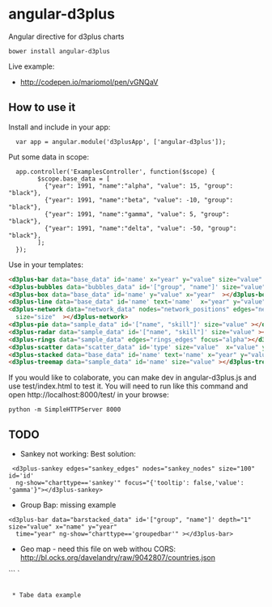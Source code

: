 # angular-d3plus

Angular directive for d3plus charts

`bower install angular-d3plus`

Live example:

* http://codepen.io/mariomol/pen/vGNQaV



## How to use it

Install and include in your app:

```
  var app = angular.module('d3plusApp', ['angular-d3plus']);
```

Put some data in scope:

```
  app.controller('ExamplesController', function($scope) {
        $scope.base_data = [
          {"year": 1991, "name":"alpha", "value": 15, "group": "black"},
          {"year": 1991, "name":"beta", "value": -10, "group": "black"},
          {"year": 1991, "name":"gamma", "value": 5, "group": "black"},
          {"year": 1991, "name":"delta", "value": -50, "group": "black"},
        ];
  });
```

Use in your templates:

```html
<d3plus-bar data="base_data" id='name' x="year" y="value" size="value" ></d3plus-bar>
<d3plus-bubbles data="bubbles_data" id='["group", "name"]' size="value" color="group"  depth="1" ></d3plus-bubbles>
<d3plus-box data="base_data" id='name' y="value" x="year"  ></d3plus-box>
<d3plus-line data="base_data" id='name' text='name'  x="year" y="value" ></d3plus-line>
<d3plus-network data="network_data" nodes="network_positions" edges="network_connections" id="name"
  size="size"  ></d3plus-network>
<d3plus-pie data="sample_data" id='["name", "skill"]' size="value" ></d3plus-pie>
<d3plus-radar data="sample_data" id='["name", "skill"]' size="value" ></d3plus-radar>
<d3plus-rings data="sample_data" edges="rings_edges" focus="alpha"></d3plus-rings> 
<d3plus-scatter data="scatter_data" id='type' size="value"  x="value" y="weight" ></d3plus-scatter>
<d3plus-stacked data="base_data" id='name' text='name' x="year" y="value" ></d3plus-stacked>
<d3plus-treemap data="sample_data" id='name' size="value" ></d3plus-treemap>
```

If you would like to colaborate, you can make dev in angular-d3plus.js and use test/index.html to test it. 
You will need to run like this command and open http://localhost:8000/test/ in your browse:

```
python -m SimpleHTTPServer 8000
```

## TODO



* Sankey not working: Best solution:

```
 <d3plus-sankey edges="sankey_edges" nodes="sankey_nodes" size="100"    id='id' 
  ng-show="charttype=='sankey'" focus="{'tooltip': false,'value': 'gamma'}"></d3plus-sankey>
```

* Group Bap: missing example

```
<d3plus-bar data="barstacked_data" id='["group", "name"]' depth="1" size="value" x="name" y="year"
  time="year" ng-show="charttype=='groupedbar'" ></d3plus-bar>
```

* Geo map - need this file on web withou CORS: http://bl.ocks.org/davelandry/raw/9042807/countries.json

```	`
    <d3plus-geomap data="geo_data" id="country" color="value"  tooltip="value" text="name" 
  coords='{
      "solo": ["euesp","euita","eufra","euprt"],
      "value": "http://bl.ocks.org/davelandry/raw/9042807/countries.json"
    }'
  ng-show="charttype=='geomap'" ></d3plus-geomap>
```

 * Tabe data example

```
  <d3plus-table data="table_data" cols="[foo', 'bar', 'baz']" shape="check" id="index" ng-show="charttype=='table'"></d3plus-table>
```


